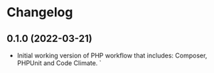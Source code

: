 # Changelog

## 0.1.0 (2022-03-21)

* Initial working version of PHP workflow that includes: Composer, PHPUnit and Code Climate.
`
